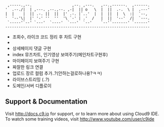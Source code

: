 
     ,-----.,--.                  ,--. ,---.   ,--.,------.  ,------.
    '  .--./|  | ,---. ,--.,--. ,-|  || o   \  |  ||  .-.  \ |  .---'
    |  |    |  || .-. ||  ||  |' .-. |`..'  |  |  ||  |  \  :|  `--, 
    '  '--'\|  |' '-' ''  ''  '\ `-' | .'  /   |  ||  '--'  /|  `---.
     `-----'`--' `---'  `----'  `---'  `--'    `--'`-------' `------'
    ----------------------------------------------------------------- 

- 조회수, 라이크 코드 정리 후 차트 구현
- 
- 상세페이지 댓글 구현
- index 뮤즈차트, 인기영상 보여주기(메인차트구현후)
- 마이페이지 보여주기 구현
- 짜잘한 링크 연결
- 업로드 장르 컬럼 추가..?(안하는걸로하나용?ㅋㅋ)
- 라이브스트리밍 (..?)
- 도메인/서버 디플로이
## Support & Documentation

Visit http://docs.c9.io for support, or to learn more about using Cloud9 IDE. 
To watch some training videos, visit http://www.youtube.com/user/c9ide
